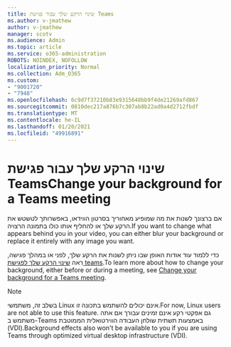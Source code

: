 ```yaml
---
title: שינוי הרקע שלך עבור פגישת Teams
ms.author: v-jmathew
author: v-jmathew
manager: scotv
ms.audience: Admin
ms.topic: article
ms.service: o365-administration
ROBOTS: NOINDEX, NOFOLLOW
localization_priority: Normal
ms.collection: Adm_O365
ms.custom:
- "9001720"
- "7948"
ms.openlocfilehash: 6c9d7f37210b83e9315648bb9f4de21269afd867
ms.sourcegitcommit: 0810dec217a876b7c307ab8b22ad0a4d2712fbdf
ms.translationtype: MT
ms.contentlocale: he-IL
ms.lasthandoff: 01/20/2021
ms.locfileid: "49916891"
---
```

# <a name="change-your-background-for-a-teams-meeting"></a><span data-ttu-id="b5511-102">שינוי הרקע שלך עבור פגישת Teams</span><span class="sxs-lookup"><span data-stu-id="b5511-102">Change your background for a Teams meeting</span></span>

<span data-ttu-id="b5511-103">אם ברצונך לשנות את מה שמופיע מאחוריך בסרטון הווידאו, באפשרותך לטשטש את הרקע שלך או להחליף אותו כולו בתמונה הרצויה.</span><span class="sxs-lookup"><span data-stu-id="b5511-103">If you want to change what appears behind you in your video, you can either blur your background or replace it entirely with any image you want.</span></span>

<span data-ttu-id="b5511-104">כדי ללמוד עוד אודות האופן שבו ניתן לשנות את הרקע שלך, לפני או במהלך פגישה, ראה [שינוי הרקע שלך לפגישת teams](https://support.microsoft.com/office/change-your-background-for-a-teams-meeting-f77a2381-443a-499d-825e-509a140f4780).</span><span class="sxs-lookup"><span data-stu-id="b5511-104">To learn more about how to change your background, either before or during a meeting, see [Change your background for a Teams meeting](https://support.microsoft.com/office/change-your-background-for-a-teams-meeting-f77a2381-443a-499d-825e-509a140f4780).</span></span>

> [!NOTE]
> <span data-ttu-id="b5511-105">בשלב זה, משתמשי Linux אינם יכולים להשתמש בתכונה זו.</span><span class="sxs-lookup"><span data-stu-id="b5511-105">For now, Linux users are not able to use this feature.</span></span> <span data-ttu-id="b5511-106">גם אפקטי רקע אינם זמינים עבורך אם אתה משתמש ב-Teams באמצעות תשתית שולחן העבודה הווירטואלית הממוטבת (VDI).</span><span class="sxs-lookup"><span data-stu-id="b5511-106">Background effects also won't be available to you if you are using Teams through optimized virtual desktop infrastructure (VDI).</span></span>
